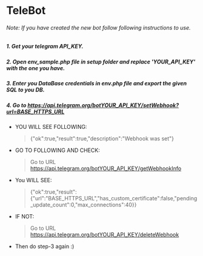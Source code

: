 # TeleBot

###### Note: If you have created the new bot follow following instructions to use.

##### 1. Get your telegram API_KEY.

##### 2. Open env_sample.php file in setup folder and replace 'YOUR_API_KEY' with the one you have.

##### 3. Enter you DataBase credentials in env.php file and export the given SQL to you DB.

##### 4. Go to https://api.telegram.org/botYOUR_API_KEY/setWebhook?url=BASE_HTTPS_URL

- YOU WILL SEE FOLLOWING:
  > {"ok":true,"result":true,"description":"Webhook was set"}
- GO TO FOLLOWING AND CHECK:
  > Go to URL https://api.telegram.org/botYOUR_API_KEY/getWebhookInfo
- You WILL SEE:
  > {"ok":true,"result":{"url":"BASE_HTTPS_URL","has_custom_certificate":false,"pending_update_count":0,"max_connections":40}}
- IF NOT:
  > Go to URL https://api.telegram.org/botYOUR_API_KEY/deleteWebhook
- Then do step-3 again :)
